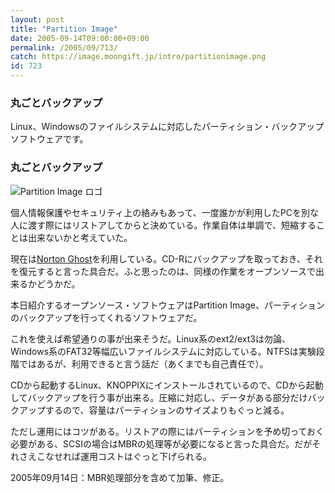 ```yaml
---
layout: post
title: "Partition Image"
date: 2005-09-14T09:00:00+09:00
permalink: /2005/09/713/
catch: https://image.moongift.jp/intro/partitionimage.png
id: 723
---
```

### 丸ごとバックアップ
  
Linux、Windowsのファイルシステムに対応したパーティション・バックアップソフトウェアです。  
<!--more-->  

### 丸ごとバックアップ
  

![Partition Image ロゴ](https://image.moongift.jp/intro/partitionimage.png "Partition Image ロゴ")

  

個人情報保護やセキュリティ上の絡みもあって、一度誰かが利用したPCを別な人に渡す際にはリストアしてからと決めている。作業自体は単調で、短縮することは出来ないかと考えていた。

  

現在は[Norton Ghost](http://pt.afl.rakuten.co.jp/c/017ce43f.7dc176e8/?url=http://item.rakuten.co.jp/rdownload/901200017/)を利用している。CD-Rにバックアップを取っておき、それを復元すると言った具合だ。ふと思ったのは、同様の作業をオープンソースで出来るかどうかだ。

  

本日紹介するオープンソース・ソフトウェアはPartition Image、パーティションのバックアップを行ってくれるソフトウェアだ。

  

これを使えば希望通りの事が出来そうだ。Linux系のext2/ext3は勿論、Windows系のFAT32等幅広いファイルシステムに対応している。NTFSは実験段階ではあるが、利用できると言う話だ（あくまでも自己責任で）。

  

CDから起動するLinux、KNOPPIXにインストールされているので、CDから起動してバックアップを行う事が出来る。圧縮に対応し、データがある部分だけバックアップするので、容量はパーティションのサイズよりもぐっと減る。

  

ただし運用にはコツがある。リストアの際にはパーティションを予め切っておく必要がある、SCSIの場合はMBRの処理等が必要になると言った具合だ。だがそれさえこなせれば運用コストはぐっと下げられる。

  

2005年09月14日：MBR処理部分を含めて加筆、修正。

